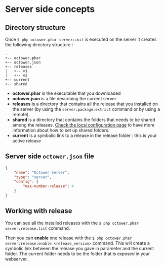 # Server side concepts

## Directory structure

Once `$ php octower.phar server:init` is executed on the server it creates the following directory structure :

```
.
+-- octower.phar
+-- octower.json
+-- releases
|   +-- v1
|   +-- v2
+-- current
+-- shared
```

- **octower.phar** is the executable that you downloaded
- **octower.json** is a file describing the current server
- **releases** is a directory that contains all the release that you installed on the server (by using the `server:package:extract` command or by using a remote).
- **shared** is a directory that contains the folders that needs to be shared among the releases. [Check the local configuration page](/doc/03-local-configuration.md) to have more information about how to set up shared folders.
- **current** is a symbolic link to a release in the release folder : this is your active release

## Server side `octower.json` file

```json
{
    "name": "Octower Server",
    "type": "server",
    "config": {
    	"max-number-release": 4
    }
}
```

## Working with release

You can see all the installed releases with the `$ php octower.phar server:release:list` command. 

Then you can **enable** one release with the `$ php octower.phar server:release:enable <release_version>` command. This will create a symbolic link between the release you gave in parameter and the current folder. 
The current folder needs to be the folder that is exposed in your webserver.


